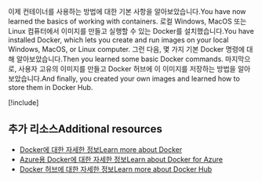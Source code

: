 <span data-ttu-id="66a57-101">이제 컨테이너를 사용하는 방법에 대한 기본 사항을 알아보았습니다.</span><span class="sxs-lookup"><span data-stu-id="66a57-101">You have now learned the basics of working with containers.</span></span> <span data-ttu-id="66a57-102">로컬 Windows, MacOS 또는 Linux 컴퓨터에서 이미지를 만들고 실행할 수 있는 Docker를 설치했습니다.</span><span class="sxs-lookup"><span data-stu-id="66a57-102">You have installed Docker, which lets you create and run images on your local Windows, MacOS, or Linux computer.</span></span> <span data-ttu-id="66a57-103">그런 다음, 몇 가지 기본 Docker 명령에 대해 알아보았습니다.</span><span class="sxs-lookup"><span data-stu-id="66a57-103">Then you learned some basic Docker commands.</span></span> <span data-ttu-id="66a57-104">마지막으로, 사용자 고유의 이미지를 만들고 Docker 허브에 이 이미지를 저장하는 방법을 알아보았습니다.</span><span class="sxs-lookup"><span data-stu-id="66a57-104">And finally, you created your own images and learned how to store them in Docker Hub.</span></span>

<!-- Cleanup sandbox -->
[!include[](../../../includes/azure-sandbox-cleanup.md)]

## <a name="additional-resources"></a><span data-ttu-id="66a57-105">추가 리소스</span><span class="sxs-lookup"><span data-stu-id="66a57-105">Additional resources</span></span>

- [<span data-ttu-id="66a57-106">Docker에 대한 자세한 정보</span><span class="sxs-lookup"><span data-stu-id="66a57-106">Learn more about Docker</span></span>](https://www.docker.com/)
- [<span data-ttu-id="66a57-107">Azure용 Docker에 대한 자세한 정보</span><span class="sxs-lookup"><span data-stu-id="66a57-107">Learn about Docker for Azure</span></span>](https://docs.docker.com/docker-for-azure/)
- [<span data-ttu-id="66a57-108">Docker 허브에 대한 자세한 정보</span><span class="sxs-lookup"><span data-stu-id="66a57-108">Learn more about Docker Hub</span></span>](https://hub.docker.com/)